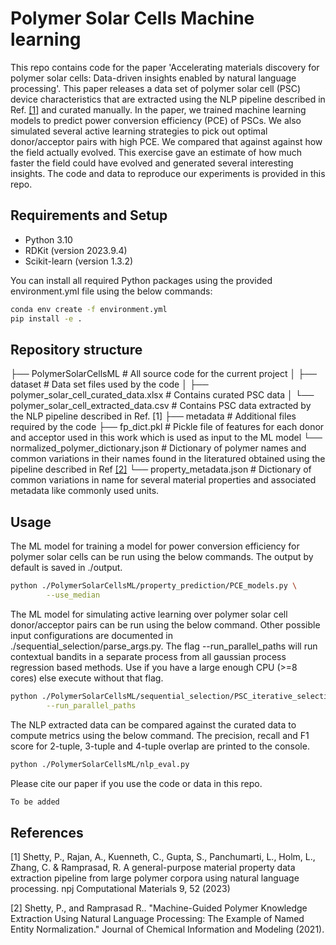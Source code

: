 # Polymer Solar Cells Machine learning

This repo contains code for the paper 'Accelerating materials discovery for polymer solar cells: Data-driven insights enabled by natural language processing'. This paper releases a data set of polymer solar cell (PSC) device characteristics that are extracted using the NLP pipeline described in Ref. [[1]](https://www.nature.com/articles/s41524-023-01003-w) and curated manually. In the paper, we trained machine learning models to predict power conversion efficiency (PCE) of PSCs. We also simulated several active learning strategies to pick out optimal donor/acceptor pairs with high PCE. We compared that against against how the field actually evolved. This exercise gave an estimate of how much faster the field could have evolved and generated several interesting insights. The code and data to reproduce our experiments is provided in this repo.

## Requirements and Setup

- Python 3.10
- RDKit (version 2023.9.4)
- Scikit-learn (version 1.3.2)

You can install all required Python packages using the provided environment.yml file using the below commands:
```bash
conda env create -f environment.yml
pip install -e .
```

## Repository structure

├── PolymerSolarCellsML # All source code for the current project
│ 
├── dataset # Data set files used by the code
│ ├── polymer_solar_cell_curated_data.xlsx # Contains curated PSC data
│ └── polymer_solar_cell_extracted_data.csv # Contains PSC data extracted by the NLP pipeline described in Ref. [1]
├── metadata # Additional files required by the code
  ├── fp_dict.pkl # Pickle file of features for each donor and acceptor used in this work which is used as input to the ML model
  └── normalized_polymer_dictionary.json # Dictionary of polymer names and common variations in their names 
found in the literatured obtained using the pipeline described in Ref [[2]](https://pubs.acs.org/doi/abs/10.1021/acs.jcim.1c00554)
  └── property_metadata.json # Dictionary of common variations in name for several material properties and associated metadata like commonly used units.


## Usage

The ML model for training a model for power conversion efficiency for polymer solar cells can be run using the below commands. The output by default is saved in ./output.

```bash
python ./PolymerSolarCellsML/property_prediction/PCE_models.py \
        --use_median
```

The ML model for simulating active learning over polymer solar cell donor/acceptor pairs can be run using the below command. Other possible input configurations are documented in ./sequential_selection/parse_args.py. The flag --run_parallel_paths will run contextual bandits in a separate process from all gaussian process regression based methods. Use if you have a large enough CPU (>=8 cores) else execute without that flag.

```bash
python ./PolymerSolarCellsML/sequential_selection/PSC_iterative_selection.py \
        --run_parallel_paths
```

The NLP extracted data can be compared against the curated data to compute metrics using the below command. The precision, recall and F1 score for 2-tuple, 3-tuple and 4-tuple overlap are printed to the console.

```bash
python ./PolymerSolarCellsML/nlp_eval.py
```

Please cite our paper if you use the code or data in this repo.

```latex
To be added
```

## References

[1] Shetty, P., Rajan, A., Kuenneth, C., Gupta, S., Panchumarti, L., Holm, L., Zhang, C. & Ramprasad, R.  A general-purpose material property data extraction pipeline from large polymer corpora using natural language processing. npj Computational Materials 9, 52 (2023) 

[2] Shetty, P., and Ramprasad R.. "Machine-Guided Polymer Knowledge Extraction Using Natural Language Processing: The Example of Named Entity Normalization." Journal of Chemical Information and Modeling (2021).
 
